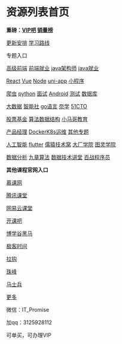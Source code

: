 # 资源列表首页

**重磅：[VIP吧](https://www.yuque.com/itzhishixueyuan/it/owbx5f)    [销量榜](https://www.yuque.com/itzhishixueyuan/it/hzoiyn)**

 [更新安排](https://www.yuque.com/itzhishixueyuan/it/hzoiyn)   [学习路线](https://www.yuque.com/itzhishixueyuan/it/quh2z1)   

 专题入口 

[高级前端](https://www.yuque.com/itzhishixueyuan/it/shqdng)    [前端就业](https://www.yuque.com/itzhishixueyuan/it/wrbzgy)   [java架构师](https://www.yuque.com/itzhishixueyuan/it/czfgg6)  [java就业](https://www.yuque.com/itzhishixueyuan/it/hrwlni)

[React](https://www.yuque.com/itzhishixueyuan/it/kcwgxp)    [Vue](https://www.yuque.com/itzhishixueyuan/it/yvihvu)   [Node](https://www.yuque.com/itzhishixueyuan/it/dgn38w)    [uni-app](https://www.yuque.com/itzhishixueyuan/it/dfpshz)    [小程序](https://www.yuque.com/itzhishixueyuan/it/dk576z)

[爬虫](https://www.yuque.com/itzhishixueyuan/it/kmt5gy)    [python](https://www.yuque.com/itzhishixueyuan/it/nzkoyu)    [面试](https://www.yuque.com/itzhishixueyuan/it/ga46g6)  [Android](https://www.yuque.com/itzhishixueyuan/it/sft62s)   [测试](https://www.yuque.com/itzhishixueyuan/it/rg7fwi)   [数据库](https://www.yuque.com/itzhishixueyuan/it/da1gyv)

[大数据](https://www.yuque.com/itzhishixueyuan/it/gb2pem)   [智能社](https://www.yuque.com/itzhishixueyuan/it/kak3t7)   [go语言](https://www.yuque.com/itzhishixueyuan/it/cosemr)    [奈学](https://www.yuque.com/itzhishixueyuan/it/pou2dr)   [51CTO](https://www.yuque.com/itzhishixueyuan/it/ku8xn4)

[股票基金](https://www.yuque.com/itzhishixueyuan/it/bya9tg)  [算法数据结构](https://www.yuque.com/itzhishixueyuan/it/zmtfsn)   [小马哥教育](https://www.yuque.com/itzhishixueyuan/it/ub3rsd) 

[产品经理](https://www.yuque.com/itzhishixueyuan/it/zw35g8)   [DockerK8s运维](https://www.yuque.com/itzhishixueyuan/it/vuxh4w)  [其他专题](https://www.yuque.com/itzhishixueyuan/it/bc1kqy)

[人工智能](https://www.yuque.com/itzhishixueyuan/it/fwu6fh)  [flutter](https://www.yuque.com/itzhishixueyuan/it/btlvf2) [儒猿技术窝](https://apppukyptrl1086.pc.xiaoe-tech.com/page/401572)  [大厂学院](https://www.yuque.com/itzhishixueyuan/it/pfuvve)   [图灵学院](https://vip.tulingxueyuan.cn/index)

[数据分析](https://www.yuque.com/itzhishixueyuan/it/dul7mk)  [九章算法](https://www.yuque.com/itzhishixueyuan/it/akc5nw)  [数据技术讲堂](https://www.yuque.com/itzhishixueyuan/it/nvkeg5)  [百战程序员](https://www.yuque.com/itzhishixueyuan/it/nnzy54_lgr5bf)

 **其他课程官网入口** 

[慕课网](https://www.yuque.com/itzhishixueyuan/it/uv3tx4)

[腾讯课堂](https://www.yuque.com/itzhishixueyuan/it/qstnqr)

[网易云课堂](https://www.yuque.com/itzhishixueyuan/it/oenwy7)

[开课吧](https://www.yuque.com/itzhishixueyuan/it/vee7u1)

[博学谷黑马](https://www.yuque.com/itzhishixueyuan/it/yf7hg4)

[极客时间](https://www.yuque.com/itzhishixueyuan/it/up3smg)

[拉钩](https://www.yuque.com/itzhishixueyuan/it/ml60x7)

[珠峰](https://www.yuque.com/itzhishixueyuan/it/sfy8sf)

[马士兵](https://www.yuque.com/itzhishixueyuan/it/pr7v81)

[更多](https://www.yuque.com/itjiaochengxuexi/mxcpla/qu7sev)

微信：IT_Promise

加qq：3125928112

可单买，可办理VIP
